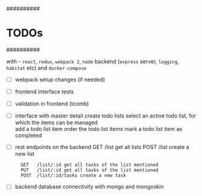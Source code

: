 ##########
# TODOs  #
##########

with - `react`, `redux`, `webpack 2`, `node` backend (`express` server, `logging`, `habitat` etc) and `docker-compose`

- [ ] webpack setup changes (if needed)
- [ ] frontend interface tests
- [ ] validation in frontend (tcomb)
- [ ] interface with master detail
		create todo lists
		select an active todo list, for which the items can be managed  
		add a todo list item
		order the todo list items
		mark a todo list item as completed

- [ ] rest endpoints on the backend
		GET  /list get all lists
		POST /list create a new list

		GET   /list/:id get all tasks of the list mentioned
		PUT   /list/:id get all tasks of the list mentioned
		POST  /list/:id/tasks create a new task



- [ ] backend database connectivity with mongo and mongoskin
